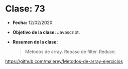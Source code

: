 # Clase: 73

- **Fecha:** 12/02/2020
- **Objetivo de la clase:** Javascript.
- **Resumen de la clase:**

  > Metodos de array. Repaso de filter. Reduce.

https://github.com/malerey/Metodos-de-array-ejercicios
